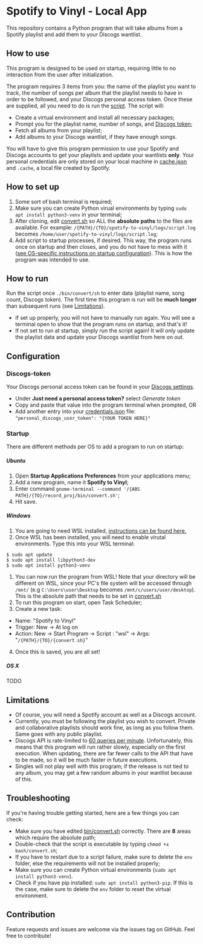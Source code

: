# Spotify to Vinyl - Local App

This repository contains a Python program that will take albums from a Spotify playlist and add them to your Discogs wantlist.

## How to use

This program is designed to be used on startup, requiring little to no interaction from the user after initialization. 

The program requires 3 items from you: the name of the playlist you want to track, the number of songs per album that the playlist needs to have in order to be followed, and your Discogs personal access token. Once these are supplied, all you need to do is run the [script](bin/convert.sh). The script will:

* Create a virtual environment and install all necessary packages;
* Prompt you for the playlist name, number of songs, and [Discogs token](#Discogs-token);
* Fetch all albums from your playlist;
* Add albums to your Discogs wantlist, if they have enough songs.

You will have to give this program permission to use your Spotify and Discogs accounts to get your playlists and update your wantlists **only**. Your personal credentials are only stored on your local machine in [cache.json](cache.json) and `.cache`, a local file created by Spotify.

## How to set up

1. Some sort of bash terminal is required;
1. Make sure you can create Python virual environments by typing `sudo apt install python3-venv` in your terminal;
1. After cloning, edit [convert.sh](convert.sh) so ALL the **absolute paths** to the files are available. For example: `/{PATH}/{TO}/spotify-to-vinyl/logs/script.log` becomes `/home/user/spotify-to-vinyl/logs/script.log`;
1. Add script to startup processes, if desired. This way, the program runs once on startup and then closes, and you do not have to mess with it ([see OS-specific instructions on startup configuration](#Startup)). This is how the program was intended to use.

## How to run

Run the script once `./bin/convert/sh` to enter data (playlist name, song count, Discogs token). The first time this program is run will be **much longer** than subsequent runs (see [Limitations](#limitations)).
* If set up properly, you will not have to manually run again. You will see a terminal open to show that the program runs on startup, and that's it!
* If not set to run at startup, simply run the script again! It will only update the playlist data and update your Discogs wantlist from here on out.

## Configuration

### Discogs-token

Your Discogs personal access token can be found in your [Discogs settings](https://www.discogs.com/settings/developers). 
* Under **Just need a personal access token?** select *Generate token*
* Copy and paste that value into the program terminal when prompted, OR
* Add another entry into your [credentials.json](credentials.json) file: `"personal_discogs_user_token": "{YOUR TOKEN HERE}"`

### Startup 

There are different methods per OS to add a program to run on startup:

##### Ubuntu

1. Open **Startup Applications Preferences** from your applications menu;
1. Add a new program, name it **Spotify to Vinyl**;
1. Enter command `gnome-terminal --command '/{ABS PATH}/{TO}/record_proj/bin/convert.sh'`;
1. Hit save.

##### Windows

1. You are going to need WSL installed, [instructions can be found here.](https://docs.microsoft.com/en-us/windows/wsl/install-win10)
1. Once WSL has been installed, you will need to enable virutal environments. Type this into your WSL terminal:
```
$ sudo apt update
$ sudo apt install libpython3-dev
$ sudo apt install python3-venv
```
1. You can now run the program from WSL! Note that your directory will be different on WSL, since your PC's file system will be accessed through `/mnt/` (e.g `C:\Users\user\Desktop` becomes `/mnt/c/users/user/desktop`). This is the absolute path that needs to be set in [convert.sh](convert.sh)
2. To run this program on start, open Task Scheduler;
3. Create a new task:
* Name: "Spotify to Vinyl"
* Trigger: New -> At log on
* Action: New -> Start Program -> Script : "wsl" -> Args: "`/{PATH}/{TO}/{convert.sh}`"
4. Once this is saved, you are all set!

##### OS X

TODO

## Limitations

 * Of course, you will need a Spotify account as well as a Discogs account.
 * Currently, you must be following the playlist you wish to convert. Private and collaborative playlists should work fine, as long as you follow them. Same goes with any public playlist.
 * Discogs API is rate-limited to [60 queries per minute](https://www.discogs.com/developers/#page:home,header:home-rate-limiting). Unfortunately, this means that this program will run rather slowly, especially on the first execution. When updating, there are far fewer calls to the API that have to be made, so it will be much faster in future executions.
 * Singles will not play well with this program; if the release is not tied to any album, you may get a few random albums in your wantlist because of this.  

## Troubleshooting

If you're having trouble getting started, here are a few things you can check:
* Make sure you have edited [bin/convert.sh](bin/convert.sh) correctly. There are **8** areas which require the absolute path;
* Double-check that the script is executable by typing `chmod +x bash/convert.sh`;
* If you have to restart due to a script failure, make sure to delete the `env` folder, else the requirements will not be installed properly;
* Make sure you can create Python virtual environments (`sudo apt install python3-venv`).
* Check if you have pip installed: `sudo apt install python3-pip`. If this is the case, make sure to delete the `env` folder to reset the virtual environment.

## Contribution

Feature requests and issues are welcome via the issues tag on GitHub. Feel free to contribute!

